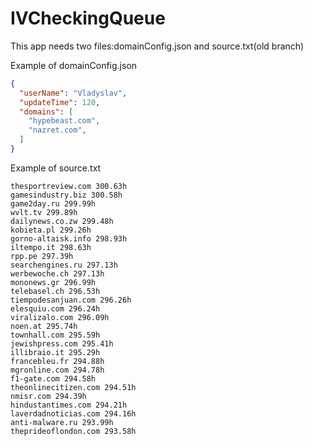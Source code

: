 # IVCheckingQueue
This app needs two files:domainConfig.json and source.txt(old branch)

Example of domainConfig.json
```json
{
  "userName": "Vladyslav",
  "updateTime": 120,
  "domains": [
    "hypebeast.com",
    "nazret.com",
  ]
}
```
Example of source.txt
```text
thesportreview.com 300.63h
gamesindustry.biz 300.58h
game2day.ru 299.99h
wvlt.tv 299.89h
dailynews.co.zw 299.48h
kobieta.pl 299.26h
gorno-altaisk.info 298.93h
iltempo.it 298.63h
rpp.pe 297.39h
searchengines.ru 297.13h
werbewoche.ch 297.13h
mononews.gr 296.99h
telebasel.ch 296.53h
tiempodesanjuan.com 296.26h
elesquiu.com 296.24h
viralizalo.com 296.09h
noen.at 295.74h
townhall.com 295.59h
jewishpress.com 295.41h
illibraio.it 295.29h
francebleu.fr 294.88h
mgronline.com 294.78h
f1-gate.com 294.58h
theonlinecitizen.com 294.51h
nmisr.com 294.39h
hindustantimes.com 294.21h
laverdadnoticias.com 294.16h
anti-malware.ru 293.99h
theprideoflondon.com 293.58h
```
